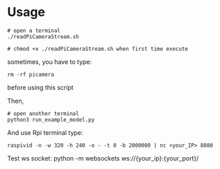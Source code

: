 # Usage

```
# open a terminal
./readPiCameraStream.sh

# chmod +x ./readPiCameraStream.sh when first time execute
```

sometimes, you have to type:

```
rm -rf picamera
```

before using this script

Then,

```
# open another terminal
python3 run_example_model.py
```

And use Rpi terminal type:

```
raspivid -n -w 320 -h 240 -o - -t 0 -b 2000000 | nc <your_IP> 8080
```

Test ws socket:
python -m websockets ws://{your_ip}:{your_port}/

